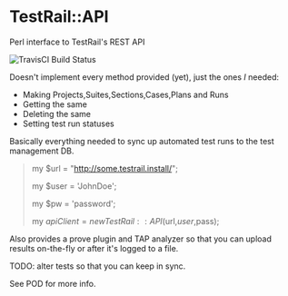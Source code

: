 TestRail::API
=============

Perl interface to TestRail's REST API

<img alt="TravisCI Build Status" src="https://travis-ci.org/teodesian/TestRail-Perl.svg"></img>

Doesn't implement every method provided (yet), just the ones *I* needed:

* Making Projects,Suites,Sections,Cases,Plans and Runs
* Getting the same
* Deleting the same
* Setting test run statuses

Basically everything needed to sync up automated test runs to the test management DB.

> my $url = "http://some.testrail.install/";
> 
> my $user = 'JohnDoe';
> 
> my $pw = 'password';
> 
> my $apiClient = new TestRail::API($url,$user,$pass);

Also provides a prove plugin and TAP analyzer so that you can upload results on-the-fly or after it's logged to a file.

TODO: alter tests so that you can keep in sync.

See POD for more info.
